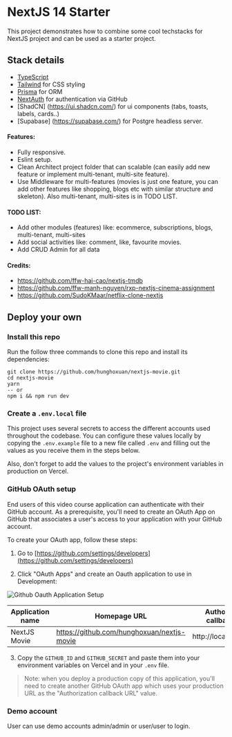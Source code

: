 # NextJS 14 Starter 

This project demonstrates how to combine some cool techstacks for NextJS project and can be used as a starter project. 

## Stack details

- [TypeScript](https://www.typescriptlang.org/)
- [Tailwind](https://tailwindcss.com/) for CSS styling
- [Prisma](https://www.prisma.io/) for ORM
- [NextAuth](https://next-auth.js.org/) for authentication via GitHub
- [ShadCN] (https://ui.shadcn.com/) for ui components (tabs, toasts, labels, cards..)
- [Supabase] (https://supabase.com/) for Postgre headless server.

#### Features:
- Fully responsive.
- Eslint setup.
- Clean Architect project folder that can scalable (can easily add new feature or implement multi-tenant, multi-site feature).
- Use Middleware for multi-features (movies is just one feature, you can add other features like shopping, blogs etc with similar structure and skeleton). Also multi-tenant, multi-sites is in TODO LIST.

#### TODO LIST:
- Add other modules (features) like: ecommerce, subscriptions, blogs, multi-tenant, multi-sites
- Add social activities like: comment, like, favourite movies.
- Add CRUD Admin for all data

#### Credits:
- https://github.com/ffw-hai-cao/nextjs-tmdb
- https://github.com/ffw-manh-nguyen/rxp-nextjs-cinema-assignment
- https://github.com/SudoKMaar/netflix-clone-nextjs
  
## Deploy your own

### Install this repo
Run the follow three commands to clone this repo and install its dependencies:
```
git clone https://github.com/hunghoxuan/nextjs-movie.git
cd nextjs-movie
yarn
-- or
npm i && npm run dev
```

### Create a `.env.local` file

This project uses several secrets to access the different accounts used throughout the codebase. You can configure these values locally by copying the `.env.example` file to a new file called `.env` and filling out the values as you receive them in the steps below.

Also, don't forget to add the values to the project's environment variables in production on Vercel.


### GitHub OAuth setup

End users of this video course application can authenticate with their GitHub account. As a prerequisite, you'll need to create an OAuth App on GitHub that associates a user's access to your application with your GitHub account.

To create your OAuth app, follow these steps:

1. Go to [https://github.com/settings/developers](https://github.com/settings/developers)

2. Click "OAuth Apps" and create an Oauth application to use in Development:

![Github Oauth Application Setup](./screenshots/github-oauth.png)

| Application name               | Homepage URL                                       | Authorization callback URL |
|--------------------------------|----------------------------------------------------|----------------------------|
| NextJS Movie | https://github.com/hunghoxuan/nextjs-movie | http://localhost:3000/     |

3. Copy the `GITHUB_ID` and `GITHUB_SECRET` and paste them into your environment variables on Vercel and in your `.env` file.

> Note: when you deploy a production copy of this application, you'll need to create another GitHub OAuth app which uses your production URL as the "Authorization callback URL" value.

### Demo account

User can use demo accounts admin/admin or user/user to login.
